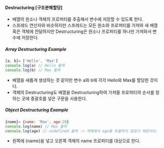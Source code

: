 #### Destructuring [구조분해할당]
- 배열의 원소나 객체의 프로퍼티를 추출해서 변수에 저장할 수 있도록 한다.
- 스프레드 연산자와 비슷하지만 스프레드는 모든 원소와 프로퍼티를 가져와 새 배열 혹은 객체에 전달하지만 Destructuring은 원소나 프로퍼티를 하나만 가져와서 변수에 저장한다.


##### Array Destructuring Example
```JavaScript
[a, b]= ['Hello', 'Max']
console.log(a) // Hello 출력
console.log(b) // Max 출력

```
- 배열을 새롭게 생성하는 것 같지만 변수 a와 b에 각각 Hello와 Max를 할당한 것이다.
- 객체의 Destructuring도 배열을 Destructuring하여 가져올 프로퍼티의 순서를 정하는 곳에 중괄호를 넣은 구문을 사용한다.



##### Object Destructuring Example
```JavaScript
{name}= {name: 'Max', age:28}
console.log(name) // Max 출력
console.log(age) // undefined 출력 -> 객체에서 age를 추출하지 않았기 때문이다.
```
- 왼쪽에 {name}을 넣고 오른쪽 객채의 name 프로퍼티를 대상으로 한다.

